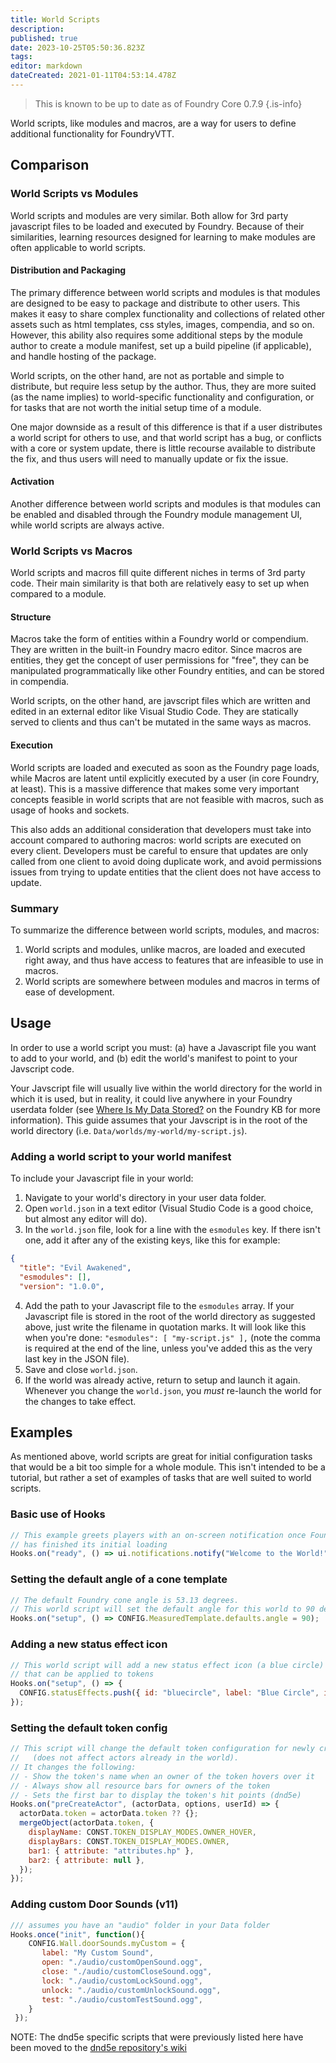 ```yaml
---
title: World Scripts
description: 
published: true
date: 2023-10-25T05:50:36.823Z
tags: 
editor: markdown
dateCreated: 2021-01-11T04:53:14.478Z
---
```


> This is known to be up to date as of Foundry Core 0.7.9
{.is-info}


World scripts, like modules and macros, are a way for users to define additional functionality for FoundryVTT.

## Comparison

### World Scripts vs Modules
World scripts and modules are very similar. Both allow for 3rd party javascript files to be loaded and executed by Foundry. Because of their similarities, learning resources designed for learning to make modules are often applicable to world scripts.

#### Distribution and Packaging
The primary difference between world scripts and modules is that modules are designed to be easy to package and distribute to other users. This makes it easy to share complex functionality and collections of related other assets such as html templates, css styles, images, compendia, and so on. However, this ability also requires some additional steps by the module author to create a module manifest, set up a build pipeline (if applicable), and handle hosting of the package.

World scripts, on the other hand, are not as portable and simple to distribute, but require less setup by the author. Thus, they are more suited (as the name implies) to world-specific functionality and configuration, or for tasks that are not worth the initial setup time of a module.

One major downside as a result of this difference is that if a user distributes a world script for others to use, and that world script has a bug, or conflicts with a core or system update, there is little recourse available to distribute the fix, and thus users will need to manually update or fix the issue.

#### Activation
Another difference between world scripts and modules is that modules can be enabled and disabled through the Foundry module management UI, while world scripts are always active.

### World Scripts vs Macros
World scripts and macros fill quite different niches in terms of 3rd party code. Their main similarity is that both are relatively easy to set up when compared to a module.

#### Structure
Macros take the form of entities within a Foundry world or compendium. They are written in the built-in Foundry macro editor. Since macros are entities, they get the concept of user permissions for "free", they can be manipulated programmatically like other Foundry entities, and can be stored in compendia.

World scripts, on the other hand, are javscript files which are written and edited in an external editor like Visual Studio Code. They are statically served to clients and thus can't be mutated in the same ways as macros.

#### Execution
World scripts are loaded and executed as soon as the Foundry page loads, while Macros are latent until explicitly executed by a user (in core Foundry, at least). This is a massive difference that makes some very important concepts feasible in world scripts that are not feasible with macros, such as usage of hooks and sockets.

This also adds an additional consideration that developers must take into account compared to authoring macros: world scripts are executed on every client. Developers must be careful to ensure that updates are only called from one client to avoid doing duplicate work, and avoid permissions issues from trying to update entities that the client does not have access to update.

### Summary
To summarize the difference between world scripts, modules, and macros:

1. World scripts and modules, unlike macros, are loaded and executed right away, and thus have access to features that are infeasible to use in macros.
2. World scripts are somewhere between modules and macros in terms of ease of development.

## Usage
In order to use a world script you must: (a) have a Javascript file you want to add to your world, and (b) edit the world's manifest to point to your Javscript code.

Your Javscript file will usually live within the world directory for the world in which it is used, but in reality, it could live anywhere in your Foundry userdata folder (see [Where Is My Data Stored?](https://foundryvtt.com/article/configuration/#where-user-data) on the Foundry KB for more information). This guide assumes that your Javscript is in the root of the world directory (i.e. `Data/worlds/my-world/my-script.js`).


### Adding a world script to your world manifest
To include your Javascript file in your world:
1. Navigate to your world's directory in your user data folder.
2. Open `world.json` in a text editor (Visual Studio Code is a good choice, but almost any editor will do).
3. In the `world.json` file, look for a line with the `esmodules` key. If there isn't one, add it after any of the existing keys, like this for example:
```json
{
  "title": "Evil Awakened",
  "esmodules": [],
  "version": "1.0.0",
  ```
4. Add the path to your Javascript file to the `esmodules` array. If your Javascript file is stored in the root of the world directory as suggested above, just write the filename in quotation marks. It will look like this when you're done: `"esmodules": [ "my-script.js" ],` (note the comma is required at the end of the line, unless you've added this as the very last key in the JSON file).
5. Save and close `world.json`.
6. If the world was already active, return to setup and launch it again. Whenever you change the `world.json`, you *must* re-launch the world for the changes to take effect.

## Examples

As mentioned above, world scripts are great for initial configuration tasks that would be a bit too simple for a whole module. This isn't intended to be a tutorial, but rather a set of examples of tasks that are well suited to world scripts.

### Basic use of Hooks
```js
// This example greets players with an on-screen notification once Foundry
// has finished its initial loading
Hooks.on("ready", () => ui.notifications.notify("Welcome to the World!"));
```

### Setting the default angle of a cone template
```js
// The default Foundry cone angle is 53.13 degrees.
// This world script will set the default angle for this world to 90 degrees.
Hooks.on("setup", () => CONFIG.MeasuredTemplate.defaults.angle = 90);
```

### Adding a new status effect icon
```js
// This world script will add a new status effect icon (a blue circle)
// that can be applied to tokens
Hooks.on("setup", () => {
  CONFIG.statusEffects.push({ id: "bluecircle", label: "Blue Circle", icon: "path/to/blue-circle.png" })
});
```

### Setting the default token config
```js
// This script will change the default token configuration for newly created or imported actors
//   (does not affect actors already in the world).
// It changes the following:
// - Show the token's name when an owner of the token hovers over it
// - Always show all resource bars for owners of the token
// - Sets the first bar to display the token's hit points (dnd5e)
Hooks.on("preCreateActor", (actorData, options, userId) => {
  actorData.token = actorData.token ?? {};
  mergeObject(actorData.token, {
    displayName: CONST.TOKEN_DISPLAY_MODES.OWNER_HOVER,
    displayBars: CONST.TOKEN_DISPLAY_MODES.OWNER,
    bar1: { attribute: "attributes.hp" },
    bar2: { attribute: null },
  });
});

```
### Adding custom Door Sounds (v11)
```js
/// assumes you have an "audio" folder in your Data folder
Hooks.once("init", function(){
    CONFIG.Wall.doorSounds.myCustom = {
       label: "My Custom Sound",
       open: "./audio/customOpenSound.ogg",
       close: "./audio/customCloseSound.ogg",
       lock: "./audio/customLockSound.ogg",
       unlock: "./audio/customUnlockSound.ogg",
       test: "./audio/customTestSound.ogg",
    }
 });
```

NOTE:
The dnd5e specific scripts that were previously listed here have been moved to the [dnd5e repository's wiki](https://github.com/foundryvtt/dnd5e/wiki/Modifying-Your-Game-with-Scripts#examples)